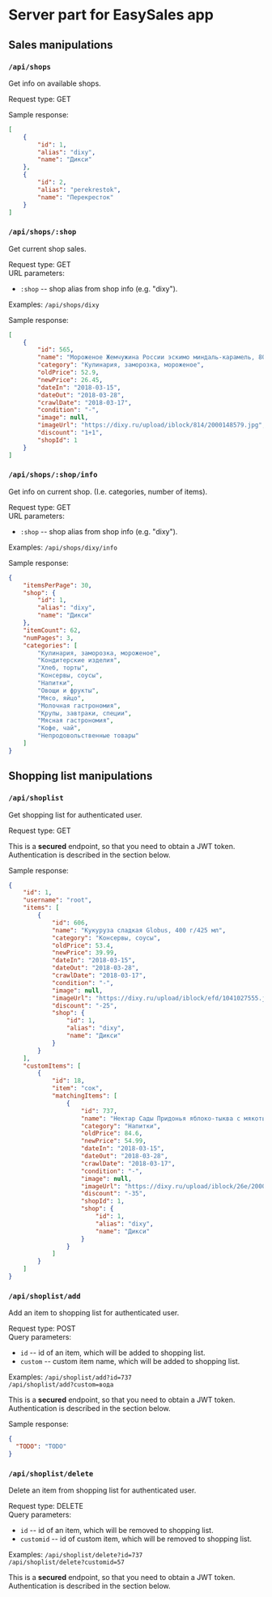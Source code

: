 # Server part for EasySales app

## Sales manipulations

### `/api/shops` 
Get info on available shops.

Request type: GET

Sample response:
```json
[
    {
        "id": 1,
        "alias": "dixy",
        "name": "Дикси"
    },
    {
        "id": 2,
        "alias": "perekrestok",
        "name": "Перекресток"
    }
]
```

### `/api/shops/:shop` 
Get current shop sales.

Request type: GET\
URL parameters:
* `:shop` -- shop alias from shop info (e.g. "dixy").

Examples:
`/api/shops/dixy`

Sample response:
```json
[
    {
        "id": 565,
        "name": "Мороженое Жемчужина России эскимо миндаль-карамель, 80 г",
        "category": "Кулинария, заморозка, мороженое",
        "oldPrice": 52.9,
        "newPrice": 26.45,
        "dateIn": "2018-03-15",
        "dateOut": "2018-03-28",
        "crawlDate": "2018-03-17",
        "condition": "-",
        "image": null,
        "imageUrl": "https://dixy.ru/upload/iblock/814/2000148579.jpg",
        "discount": "1+1",
        "shopId": 1
    }
]
``` 

### `/api/shops/:shop/info`
Get info on current shop. (I.e. categories, number of items).

Request type: GET\
URL parameters:
* `:shop` -- shop alias from shop info (e.g. "dixy").

Examples:
`/api/shops/dixy/info`

Sample response:
```json
{
    "itemsPerPage": 30,
    "shop": {
        "id": 1,
        "alias": "dixy",
        "name": "Дикси"
    },
    "itemCount": 62,
    "numPages": 3,
    "categories": [
        "Кулинария, заморозка, мороженое",
        "Кондитерские изделия",
        "Хлеб, торты",
        "Консервы, соусы",
        "Напитки",
        "Овощи и фрукты",
        "Мясо, яйцо",
        "Молочная гастрономия",
        "Крупы, завтраки, специи",
        "Мясная гастрономия",
        "Кофе, чай",
        "Непродовольственные товары"
    ]
}
```

## Shopping list manipulations

### `/api/shoplist`
Get shopping list for authenticated user.

Request type: GET

This is a **secured** endpoint, so that you need to obtain
a JWT token. Authentication is described in the section below.

Sample response:
```json
{
    "id": 1,
    "username": "root",
    "items": [
        {
            "id": 606,
            "name": "Кукуруза сладкая Globus, 400 г/425 мл",
            "category": "Консервы, соусы",
            "oldPrice": 53.4,
            "newPrice": 39.99,
            "dateIn": "2018-03-15",
            "dateOut": "2018-03-28",
            "crawlDate": "2018-03-17",
            "condition": "-",
            "image": null,
            "imageUrl": "https://dixy.ru/upload/iblock/efd/1041027555.jpg",
            "discount": "-25",
            "shop": {
                "id": 1,
                "alias": "dixy",
                "name": "Дикси"
            }
        }
    ],
    "customItems": [
        {
            "id": 18,
            "item": "сок",
            "matchingItems": [
                {
                    "id": 737,
                    "name": "Нектар Сады Придонья яблоко-тыква с мякотью; яблоко-морковь; яблоко-алыча с мякотью; сок томатный, 1 л",
                    "category": "Напитки",
                    "oldPrice": 84.6,
                    "newPrice": 54.99,
                    "dateIn": "2018-03-15",
                    "dateOut": "2018-03-28",
                    "crawlDate": "2018-03-17",
                    "condition": "-",
                    "image": null,
                    "imageUrl": "https://dixy.ru/upload/iblock/26e/2000223786.jpg",
                    "discount": "-35",
                    "shopId": 1,
                    "shop": {
                        "id": 1,
                        "alias": "dixy",
                        "name": "Дикси"
                    }
                }               
            ]
        }
    ]
}
```

### `/api/shoplist/add`
Add an item to shopping list for authenticated user.

Request type: POST\
Query parameters:
* `id` -- id of an item, which will be added to shopping list.
* `custom` -- custom item name, which will be added to shopping list.

Examples:
`/api/shoplist/add?id=737`\
`/api/shoplist/add?custom=вода`

This is a **secured** endpoint, so that you need to obtain
a JWT token. Authentication is described in the section below.

Sample response:
```json
{
  "TODO": "TODO"
}
```

### `/api/shoplist/delete`
Delete an item from shopping list for authenticated user.

Request type: DELETE\
Query parameters:
* `id` -- id of an item, which will be removed to shopping list.
* `customid` -- id of custom item, which will be removed to shopping list.

Examples:
`/api/shoplist/delete?id=737`\
`/api/shoplist/delete?customid=57`

This is a **secured** endpoint, so that you need to obtain
a JWT token. Authentication is described in the section below.

